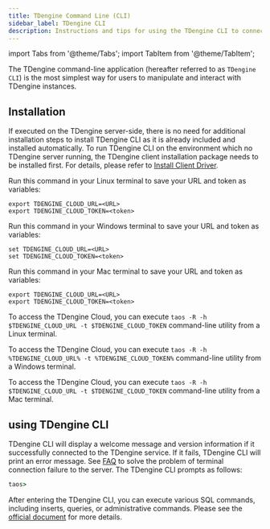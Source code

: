 ```yaml
---
title: TDengine Command Line (CLI)
sidebar_label: TDengine CLI
description: Instructions and tips for using the TDengine CLI to connect TDengine Cloud
---
```


import Tabs from '@theme/Tabs';
import TabItem from '@theme/TabItem';

The TDengine command-line application (hereafter referred to as `TDengine CLI`) is the most simplest way for users to manipulate and interact with TDengine instances.

## Installation

If executed on the TDengine server-side, there is no need for additional installation steps to install TDengine CLI as it is already included and installed automatically. To run TDengine CLI on the environment which no TDengine server running, the TDengine client installation package needs to be installed first. For details, please refer to [Install Client Driver](/reference/connector/#install-client-driver).

<Tabs defaultValue="ConfigOnLinux">
<TabItem value="ConfigOnLinux" label="Config on Linux">

Run this command in your Linux terminal to save your URL and token as variables:

```
export TDENGINE_CLOUD_URL=<URL>
export TDENGINE_CLOUD_TOKEN=<token>
```

</TabItem>
<TabItem value="ConfigOnWindows" label="Config on Windows (work in progress, coming soon)">

Run this command in your Windows terminal to save your URL and token as variables:

```
set TDENGINE_CLOUD_URL=<URL>
set TDENGINE_CLOUD_TOKEN=<token>
```

</TabItem>
<TabItem value="ConfigOnMac" label="Config on Mac (work in progress, coming soon)">

Run this command in your Mac terminal to save your URL and token as variables:

```
export TDENGINE_CLOUD_URL=<URL>
export TDENGINE_CLOUD_TOKEN=<token>
```

</TabItem>
</Tabs>

<Tabs defaultValue="ConnectOnLinux">
<TabItem value="ConnectOnLinux" label="Connect on Linux">

To access the TDengine Cloud, you can execute `taos -R -h $TDENGINE_CLOUD_URL -t $TDENGINE_CLOUD_TOKEN` command-line utility from a Linux terminal.

</TabItem>
<TabItem value="ConnectOnWindows" label="Connect on Windows (work in progress, coming soon)">

To access the TDengine Cloud, you can execute `taos -R -h %TDENGINE_CLOUD_URL% -t %TDENGINE_CLOUD_TOKEN%` command-line utility from a Windows terminal.

</TabItem>
<TabItem value="ConnectOnMac" label="Connect on Mac">

To access the TDengine Cloud, you can execute `taos -R -h $TDENGINE_CLOUD_URL -t $TDENGINE_CLOUD_TOKEN` command-line utility from a Mac terminal.

</TabItem>
</Tabs>

## using TDengine CLI

TDengine CLI will display a welcome message and version information if it successfully connected to the TDengine service. If it fails, TDengine CLI will print an error message. See [FAQ](/train-faq/faq) to solve the problem of terminal connection failure to the server. The TDengine CLI prompts as follows:

```cmd
taos>
```

After entering the TDengine CLI, you can execute various SQL commands, including inserts, queries, or administrative commands. Please see the [official document](https://docs.tdengine.com/reference/taos-shell#execute-sql-script-file) for more details.

